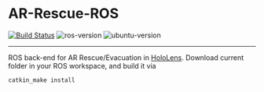 # AR-Rescue-ROS

[![Build Status](https://travis-ci.com/TooSchoolForCool/AR-Rescue-ROS.svg?token=pTSTf8Kr3MZ8RE9G5srX&branch=master)](https://travis-ci.com/TooSchoolForCool/AR-Rescue-ROS) ![ros-version](https://img.shields.io/badge/ros-kinetic-blue.svg) ![ubuntu-version](https://img.shields.io/badge/ubuntu-16.04-blue.svg)

******

ROS back-end for AR Rescue/Evacuation in [HoloLens](https://www.microsoft.com/en-us/hololens). Download current folder in your ROS workspace, and build it via

```
catkin_make install
```

